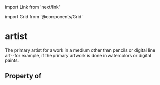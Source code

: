 import Link from 'next/link'
  
import Grid from '@components/Grid'

# artist

The primary artist for a work
        in a medium other than pencils or digital line art--for example, if the
        primary artwork is done in watercolors or digital paints.

## Property of



